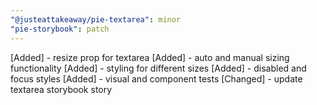 ```yaml
---
"@justeattakeaway/pie-textarea": minor
"pie-storybook": patch
---
```


[Added] - resize prop for textarea
[Added] - auto and manual sizing functionality
[Added] - styling for different sizes
[Added] - disabled and focus styles
[Added] - visual and component tests
[Changed] - update textarea storybook story
